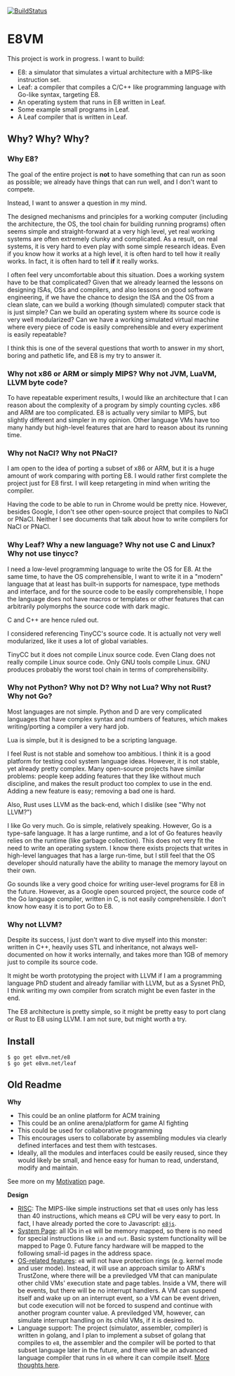 [![BuildStatus](https://travis-ci.org/e8vm/e8.png?branch=master)](https://travis-ci.org/e8vm/e8)

# E8VM

This project is work in progress. I want to build:

- E8: a simulator that simulates a virtual architecture with a MIPS-like
instruction set.
- Leaf: a compiler that compiles a C/C++ like programming language with
Go-like syntax, targeting E8.
- An operating system that runs in E8 written in Leaf.
- Some example small programs in Leaf.
- A Leaf compiler that is written in Leaf.

## Why? Why? Why?

### Why E8?

The goal of the entire project is **not** to have something that can run as soon
as possible; we already have things that can run well, and I don't want to compete.

Instead, I want to answer a question in my mind.

The designed mechanisms and principles for a working computer (including the
architecture, the OS, the tool chain for building running programs) often seems simple
and straight-forward at a very high level, yet real working
systems are often extremely clunky and complicated. As a result,
on real systems, it is very
hard to even play with some simple research ideas. Even if you know how it
works at a high level, it is often hard to tell how it really works.
In fact, it is often hard to tell **if** it really works.

I often feel very uncomfortable about this situation. Does a working system
have to be that complicated? Given that we already
learned the lessons on designing ISAs, OSs and compilers, and also
lessons on good
software engineering, if we have the chance to design the ISA and the OS
from a clean slate, can we build a working (though simulated) computer stack that
is just simple? Can we build an operating system where its source code is
very well modularized? Can we have
a working simulated virtual machine where every piece of code is
easily comprehensible and every experiment is easily repeatable?

I think this is one of the several questions that worth to answer in my short, boring
and pathetic life, and E8 is my try to answer it.

### Why not x86 or ARM or simply MIPS? Why not JVM, LuaVM, LLVM byte code?

To have repeatable experiment results, I would like an architecture that I can reason about the complexity of a
program by simply counting cycles. x86 and ARM are too complicated. E8 is
actually very similar to MIPS, but slightly different and simpler in my
opinion. Other language VMs have too many handy but high-level features
that are hard to reason about its running time.

### Why not NaCl? Why not PNaCl?

I am open to the idea of porting a subset of x86 or ARM, but it is
a huge amount of work comparing with porting E8. I would rather first
complete the project just for E8 first. I will keep retargeting in mind
when writing the compiler.

Having the code to be able to run in Chrome would be pretty nice.
However, besides Google, I don't see other open-source project that compiles to
NaCl or PNaCl. Neither I see documents that talk about how to write
compilers for NaCl or PNaCl.

### Why Leaf? Why a new language? Why not use C and Linux? Why not use tinycc?

I need a low-level programming language to write the OS for E8.
At the same time, to have the OS comprehensible, I want to write it in
a "modern" language that at least has built-in
supports for namespace, type methods and interface, and for
the source code to be easily comprehensible, I hope the language
does not have macros or templates or other features that
can arbitrarily polymorphs the source code with dark magic.

C and C++ are hence ruled out.

I considered referencing TinyCC's source code.
It is actually not very well modularized, like it uses a lot of global
variables.

TinyCC but it does not compile Linux source code. Even Clang
does not really compile Linux source code. Only GNU tools compile
Linux. GNU produces probably the worst tool chain in terms of
comprehensibility.

### Why not Python? Why not D? Why not Lua? Why not Rust? Why not Go?

Most languages are not simple. Python and D are very complicated languages
that have complex syntax and numbers of features, which makes writing/porting
a compiler a very hard job.

Lua is simple, but it is designed to be a scripting language.

I feel Rust is not stable and somehow too ambitious. I think it is a
good platform for testing cool system language ideas. However, it is not
stable, yet already pretty complex. Many open-source projects have
similar problems: people keep adding features that they like without much
discipline, and makes the result product too complex to use in the end.
Adding a new feature is easy; removing a bad one is hard.

Also, Rust uses LLVM as the back-end, which I dislike (see "Why not LLVM?")

I like Go very much. Go is simple, relatively speaking. However, Go is a
type-safe language. It has a large runtime, and a lot of Go features
heavily relies on the runtime (like garbage collection). This does not very
fit the need to write an operating system. I know there exists projects
that writes in high-level languages that has a large run-time, but I still
feel that the OS developer should naturally have the ability to manage
the memory layout on their own.

Go sounds like a very good choice for writing user-level programs for E8 in
the future. However, as a Google open sourced project, the source code of the
Go language compiler, written in C, is not easily comprehensible. I don't know
how easy it is to port Go to E8.

### Why not LLVM?

Despite its success, I just don't want to dive myself into this monster:
written in C++, heavily uses STL and inheritance, not always well-documented
on how it works internally, and takes more than 1GB of memory just to compile
its source code.

It might be worth prototyping the project with LLVM if I am a programming
language PhD student and already familiar with LLVM, but as a Sysnet PhD,
I think writing my own compiler from scratch might be even faster in the end.

The E8 architecture is pretty simple, so it might be pretty easy to port
clang or Rust to E8 using LLVM. I am not sure, but might worth a try.

## Install

```
$ go get e8vm.net/e8
$ go get e8vm.net/leaf
```

## Old Readme

**Why**

- This could be an online platform for ACM training
- This could be an online arena/platform for game AI fighting
- This could be used for collaborative programming
- This encourages users to collaborate by assembling modules via clearly
  defined interfaces and test them with testcases.
- Ideally, all the modules and interfaces could be easily reused, since they
  would likely be small, and hence easy for human to read, understand, modify
  and maintain.

See more on my [Motivation](https://e8vm.net/e8/wiki/Motivation) page.

**Design**

- [RISC](https://e8vm.net/e8/wiki/RISC-Specification): The MIPS-like
  simple instructions set that `e8` uses only has less than 40 instructions,
  which means `e8` CPU will be very easy to port. In fact, I have already
  ported the core to Javascript: [`e8js`](https://e8vm.net/e8js).
- [System Page](https://e8vm.net/e8/wiki/Page-0:-System-page): all IOs
  in `e8` will be memory mapped, so there is no need for special instructions
  like `in` and `out`. Basic system functionality will be mapped to Page 0.
  Future fancy hardware will be mapped to the following small-id pages in the
  address space.
- [OS-related features](https://e8vm.net/e8/wiki/Interrupts-and-Operating-System):
  `e8` will not have protection rings (e.g. kernel mode and user mode).
  Instead, it will use an approach similar to ARM's TrustZone, where there will
  be a previledged VM that can manipulate other child VMs' execution state and
  page tables. Inside a VM, there will be events, but there will be no
  interrupt handlers. A VM can suspend itself and wake up on an interrupt
  event, so a VM can be event driven, but code execution will not be forced to
  suspend and continue with another program counter value. A previledged VM,
  however, can simulate interrupt handling on its child VMs, if it is desired
  to.
- Language support: The project (simulator, assembler, compiler) is written in
  golang, and I plan to implement a subset of golang that compiles to `e8`, the
  assembler and the compiler will be ported to that subset language later in
  the future, and there will be an advanced language compiler that runs in `e8`
  where it can compile itself.
  [More thoughts here](https://e8vm.net/e8/wiki/Thoughts-on-Language).
